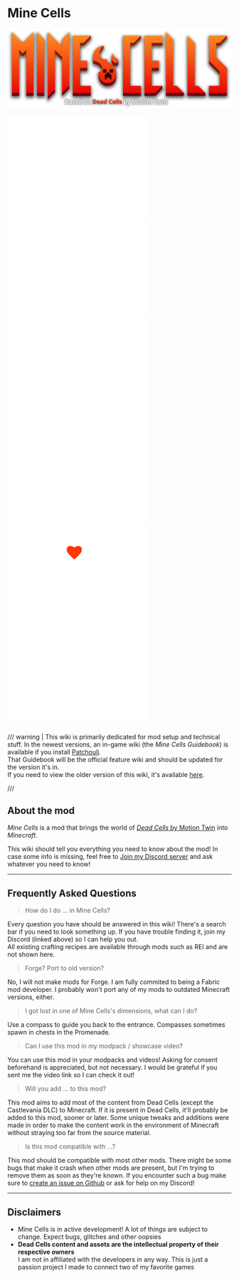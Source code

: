 # Mine Cells

<div class="center-images" markdown>
  <div markdown>

![Mine Cells Logo](img/logo.svg)

  </div>
  <div markdown>
  
  [![Download on Modrinth](../img/modrinth.svg)](https://modrinth.com/mod/minecells)
  [![Download on CurseForge](../img/curseforge.svg)](https://www.curseforge.com/minecraft/mc-mods/minecells)
  [![Requires Fabric API](../img/fabric.svg)](https://modrinth.com/mod/fabric-api)
  [![Requires owo-lib](../img/owo.svg)](https://modrinth.com/mod/owo-lib)
  [![Support me on Ko-Fi](../img/kofi.svg)](https://ko-fi.com/mim1q)
  [![Join my Discord](../img/discord.svg)](https://discord.gg/6TjQbSjbuB)
  </div>
</div>

/// warning | This wiki is primarily dedicated for mod setup and technical stuff.
In the newest versions, an in-game wiki (the *Mine Cells Guidebook*) is available if you install [Patchouli](https://modrinth.com/mod/patchouli).  
That Guidebook will be the official feature wiki and should be updated for the version it's in.  
If you need to view the older version of this wiki, it's available [here](https://old.mim1q.dev/minecells).

///

## About the mod

_Mine Cells_ is a mod that brings the world of [_Dead Cells_ by Motion Twin](https://store.steampowered.com/app/588650/Dead_Cells/) into _Minecraft_.

This wiki should tell you everything you need to know about the mod! In case some info is missing, feel free to [Join my Discord server](https://discord.gg/rnyRWfEpVv) and ask
whatever you need to know!

---

## Frequently Asked Questions

> How do I do ... in Mine Cells?

Every question you have should be answered in this wiki! There's a search bar if you need to look something up.
If you have trouble finding it, join my Discord (linked above) so I can help you out.  
All existing crafting recipes are available through mods such as REI and are not shown here.

> Forge? Port to old version?

No, I will not make mods for Forge. I am fully commited to being a Fabric mod developer.
I probably won't port any of my mods to outdated Minecraft versions, either.

> I got lost in one of Mine Cells's dimensions, what can I do?

Use a compass to guide you back to the entrance. Compasses sometimes spawn in chests in the Promenade.

> Can I use this mod in my modpack / showcase video?

You can use this mod in your modpacks and videos! Asking for consent beforehand is appreciated, but not necessary.
I would be grateful if you sent me the video link so I can check it out!

> Will you add ... to this mod?

This mod aims to add most of the content from Dead Cells (except the Castlevania DLC) to Minecraft. If it is present in Dead
Cells, it'll probably be added to this mod, sooner or later. Some unique tweaks and additions were made in order to make the
content work in the environment of Minecraft without straying too far from the source material.

> Is this mod compatible with ...?

This mod should be compatible with most other mods. There might be some bugs that make it crash when other mods are present,
but I'm trying to remove them as soon as they're known. If you encounter such a bug make sure to
[create an issue on Github](https://github.com/mim1q/MineCells/issues) or ask for help on my Discord!

---

## Disclaimers

- Mine Cells is in active development! A lot of things are subject to change. Expect bugs, glitches and other oopsies
- **Dead Cells content and assets are the intellectual property of their respective owners**  
  I am not in affiliated with the developers in any way. This is just a passion project I made to connect two of my favorite games
